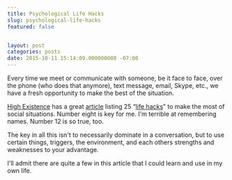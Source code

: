 ```yaml
---
title: Psychological Life Hacks
slug: psychological-life-hacks
featured: false


layout: post
categories: posts
date: 2015-10-11 15:14:09.000000000 -07:00
---
```


Every time we meet or communicate with someone, be it face to face, over the phone (who does that anymore), text message, email, Skype, etc., we have a fresh opportunity to make the best of the situation.

[High Existence](http://www.highexistence.com/25-psychological-life-hacks-help-gain-advantage-social-situations/) has a great [article](http://www.highexistence.com/25-psychological-life-hacks-help-gain-advantage-social-situations/) listing 25 “[life hacks](http://www.highexistence.com/25-psychological-life-hacks-help-gain-advantage-social-situations/)” to make the most of social situations. Number eight is key for me. I'm terrible at remembering names. Number 12 is so true, too.

The key in all this isn't to necessarily dominate in a conversation, but to use certain things, triggers, the environment, and each others strengths and weaknesses to your advantage.

I'll admit there are quite a few in this article that I could learn and use in my own life.


